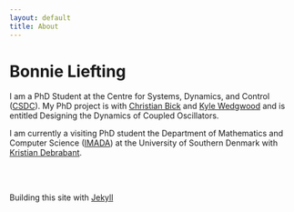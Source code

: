 ```yaml
---
layout: default
title: About
---
```

# Bonnie Liefting

I am a PhD Student at the Centre for Systems, Dynamics, and Control ([CSDC](https://mathematics.exeter.ac.uk/research/csdc/)). My PhD project is with [Christian Bick](https://www.math.vu.nl/~bick/) and [Kyle Wedgwood](https://empslocal.ex.ac.uk/people/staff/kcaw201/index.html) and is entitled Designing the Dynamics of Coupled Oscillators.  

I am currently a visiting PhD student the Department of Mathematics and Computer Science ([IMADA](https://imada.sdu.dk/)) at the University of Southern Denmark with [Kristian Debrabant](https://imada.sdu.dk/u/debrabant/index_en.php). 

<br/><br/>

Building this site with [Jekyll](https://jekyllrb.com/)
